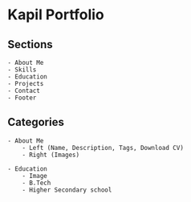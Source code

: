 # Kapil Portfolio

## Sections

    - About Me
    - Skills
    - Education
    - Projects
    - Contact
    - Footer

## Categories

    - About Me
        - Left (Name, Description, Tags, Download CV)
        - Right (Images)

    - Education
        - Image
        - B.Tech
        - Higher Secondary school
